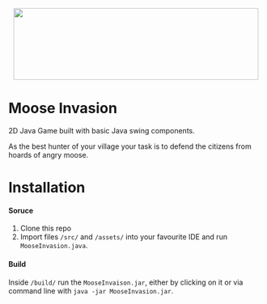 <p align="center">
  <img width="484" height="142" src="https://i.imgur.com/OMGneH9.png">
</p>

# Moose Invasion
2D Java Game built with basic Java swing components.

As the best hunter of your village your task is to defend the citizens from hoards of angry moose.

# Installation
#### Soruce
1. Clone this repo
2. Import files `/src/` and `/assets/` into your favourite IDE and run `MooseInvasion.java`.

#### Build
Inside `/build/` run the `MooseInvaison.jar`, either by clicking on it or via command line with `java -jar MooseInvasion.jar`.
